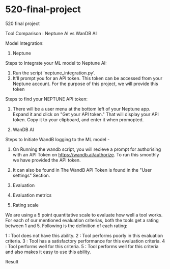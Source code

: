 # 520-final-project
520 final project

Tool Comparison : Neptune AI vs WanDB AI

Model Integration:

1. Neptune 

Steps to Integrate your ML model to Neptune AI:

1. Run the script 'neptune_integration.py'.
2. It'll prompt you for an API token. This token can be accessed from your Neptune account. For the purpose of this project, we will provide this token

Steps to find your NEPTUNE API token:

1. There will be a user menu at the bottom left of your Neptune app. Expand it and click on "Get your API token." That will display your API token. Copy it to your clipboard, and enter it when promopted.

2. WanDB AI 

Steps to Initiate WandB logging to the ML model - 

1. On Running the wandb script, you will recieve a prompt for authorising with an API Token on https://wandb.ai/authorize. To run this smoothly we have provided the API token. 
2. It can also be found in The WandB API Token is found in the "User settings" Section. 


3. Evaluation

1. Evaluation metrics


2. Rating scale

We are using a 5 point quantitative scale to evaluate how well a tool works. For each of our mentioned evaluation criterias,
both the tools get a rating between 1 and 5. Following is the definition of each rating:

1 : Tool does not have this ability.
2 : Tool performs poorly in this evaluation criteria.
3 : Tool has a satisfactory performance for this evaluation criteria.
4 : Tool performs well for this criteria.
5 : Tool performs well for this criteria and also makes it easy to use this ability.

Result


